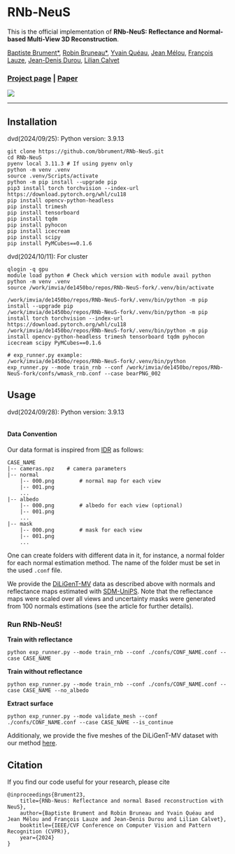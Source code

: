 # RNb-NeuS
This is the official implementation of **RNb-NeuS: Reflectance and Normal-based Multi-View 3D Reconstruction**.

[Baptiste Brument*](https://bbrument.github.io/),
[Robin Bruneau*](https://robinbruneau.github.io/),
[Yvain Quéau](https://sites.google.com/view/yvainqueau),
[Jean Mélou](https://www.irit.fr/~Jean.Melou/),
[François Lauze](https://loutchoa.github.io/),
[Jean-Denis Durou](https://www.irit.fr/~Jean-Denis.Durou/),
[Lilian Calvet](https://scholar.google.com/citations?user=6JewdrMAAAAJ&hl=en)

### [Project page](https://robinbruneau.github.io/publications/rnb_neus.html) | [Paper](https://arxiv.org/abs/2312.01215)

<img src="assets/pipeline.png">

----------------------------------------
## Installation

dvd(2024/09/25): Python version: 3.9.13

```shell
git clone https://github.com/bbrument/RNb-NeuS.git
cd RNb-NeuS
pyenv local 3.11.3 # If using pyenv only
python -m venv .venv
source .venv/Scripts/activate
python -m pip install --upgrade pip
pip3 install torch torchvision --index-url https://download.pytorch.org/whl/cu118
pip install opencv-python-headless
pip install trimesh
pip install tensorboard
pip install tqdm
pip install pyhocon
pip install icecream
pip install scipy
pip install PyMCubes==0.1.6
```

dvd(2024/10/11): For cluster
```shell
qlogin -q gpu
module load python # Check which version with module avail python
python -m venv .venv
source /work/imvia/de1450bo/repos/RNb-NeuS-fork/.venv/bin/activate

/work/imvia/de1450bo/repos/RNb-NeuS-fork/.venv/bin/python -m pip install --upgrade pip
/work/imvia/de1450bo/repos/RNb-NeuS-fork/.venv/bin/python -m pip install torch torchvision --index-url https://download.pytorch.org/whl/cu118
/work/imvia/de1450bo/repos/RNb-NeuS-fork/.venv/bin/python -m pip install opencv-python-headless trimesh tensorboard tqdm pyhocon icecream scipy PyMCubes==0.1.6

# exp_runner.py example:
/work/imvia/de1450bo/repos/RNb-NeuS-fork/.venv/bin/python exp_runner.py --mode train_rnb --conf /work/imvia/de1450bo/repos/RNb-NeuS-fork/confs/wmask_rnb.conf --case bearPNG_002
```

## Usage

dvd(2024/09/28): Python version: 3.9.13
```shell

```

#### Data Convention

Our data format is inspired from [IDR](https://github.com/lioryariv/idr/blob/main/DATA_CONVENTION.md) as follows:
```
CASE_NAME
|-- cameras.npz    # camera parameters
|-- normal
    |-- 000.png        # normal map for each view
    |-- 001.png
    ...
|-- albedo
    |-- 000.png        # albedo for each view (optional)
    |-- 001.png
    ...
|-- mask
    |-- 000.png        # mask for each view
    |-- 001.png
    ...
```

One can create folders with different data in it, for instance, a normal folder for each normal estimation method.
The name of the folder must be set in the used `.conf` file.

We provide the [DiLiGenT-MV](https://drive.google.com/file/d/1TEBM6Dd7IwjRqJX0p8JwT9hLmy_vA5nU/view?usp=drive_link) data as described above with normals and reflectance maps estimated with [SDM-UniPS](https://github.com/satoshi-ikehata/SDM-UniPS-CVPR2023/). Note that the reflectance maps were scaled over all views and uncertainty masks were generated from 100 normals estimations (see the article for further details).

### Run RNb-NeuS!

**Train with reflectance**

```shell
python exp_runner.py --mode train_rnb --conf ./confs/CONF_NAME.conf --case CASE_NAME
```

**Train without reflectance**

```shell
python exp_runner.py --mode train_rnb --conf ./confs/CONF_NAME.conf --case CASE_NAME --no_albedo
```

**Extract surface** 

```shell
python exp_runner.py --mode validate_mesh --conf ./confs/CONF_NAME.conf --case CASE_NAME --is_continue
```

Additionaly, we provide the five meshes of the DiLiGenT-MV dataset with our method [here](https://drive.google.com/file/d/1CTQW1YLWOT2sSEWznFmSY_cUUtiTXLdM/view?usp=drive_link).

## Citation
If you find our code useful for your research, please cite
```
@inproceedings{Brument23,
    title={RNb-Neus: Reflectance and normal Based reconstruction with NeuS},
    author={Baptiste Brument and Robin Bruneau and Yvain Quéau and Jean Mélou and François Lauze and Jean-Denis Durou and Lilian Calvet},
    booktitle={IEEE/CVF Conference on Computer Vision and Pattern Recognition (CVPR)},
    year={2024}
}
```
